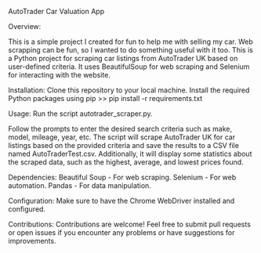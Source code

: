 AutoTrader Car Valuation App

Overview: 

This is a simple project I created for fun to help me with selling my car. Web scrapping can be fun, so I wanted to do something useful with it too. This is a Python project for scraping car listings from AutoTrader UK based on user-defined criteria. It uses BeautifulSoup for web scraping and Selenium for interacting with the website.

Installation:
Clone this repository to your local machine.
Install the required Python packages using pip >>
pip install -r requirements.txt

Usage:
Run the script autotrader_scraper.py.

Follow the prompts to enter the desired search criteria such as make, model, mileage, year, etc.
The script will scrape AutoTrader UK for car listings based on the provided criteria and save the results to a CSV file named AutoTraderTest.csv.
Additionally, it will display some statistics about the scraped data, such as the highest, average, and lowest prices found.

Dependencies:
Beautiful Soup - For web scraping.
Selenium - For web automation.
Pandas - For data manipulation.

Configuration:
Make sure to have the Chrome WebDriver installed and configured.

Contributions:
Contributions are welcome! Feel free to submit pull requests or open issues if you encounter any problems or have suggestions for improvements.